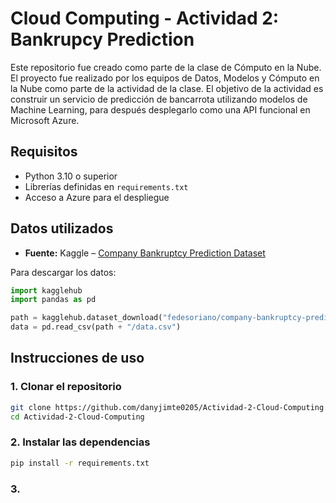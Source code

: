 # Cloud Computing - Actividad 2: Bankrupcy Prediction

Este repositorio fue creado como parte de la clase de Cómputo en la Nube. El proyecto fue realizado por los equipos de Datos, Modelos y Cómputo en la Nube como parte de la actividad de la clase. El objetivo de la actividad es construir un servicio de predicción de bancarrota utilizando modelos de Machine Learning, para después desplegarlo como una API funcional en Microsoft Azure.

## Requisitos

- Python 3.10 o superior
- Librerías definidas en `requirements.txt`
- Acceso a Azure para el despliegue

## Datos utilizados

- **Fuente:** Kaggle – [Company Bankruptcy Prediction Dataset](https://www.kaggle.com/datasets/fedesoriano/company-bankruptcy-prediction)

Para descargar los datos:

```python
import kagglehub
import pandas as pd

path = kagglehub.dataset_download("fedesoriano/company-bankruptcy-prediction")
data = pd.read_csv(path + "/data.csv")

```

## Instrucciones de uso

### 1. Clonar el repositorio

```bash
git clone https://github.com/danyjimte0205/Actividad-2-Cloud-Computing.git
cd Actividad-2-Cloud-Computing
```

### 2. Instalar las dependencias

```bash
pip install -r requirements.txt
```

### 3. 
